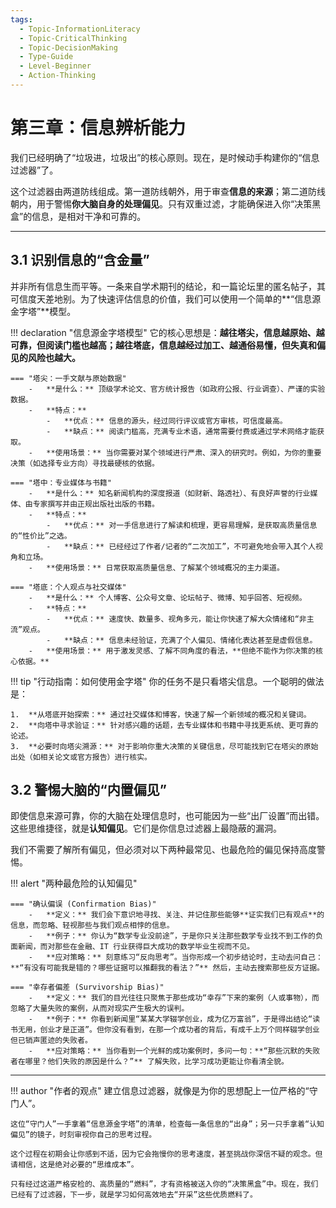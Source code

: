 ```yaml
---
tags:
  - Topic-InformationLiteracy
  - Topic-CriticalThinking
  - Topic-DecisionMaking
  - Type-Guide
  - Level-Beginner
  - Action-Thinking
---
```


# 第三章：信息辨析能力

我们已经明确了“垃圾进，垃圾出”的核心原则。现在，是时候动手构建你的“信息过滤器”了。

这个过滤器由两道防线组成。第一道防线朝外，用于审查**信息的来源**；第二道防线朝内，用于警惕**你大脑自身的处理偏见**。只有双重过滤，才能确保进入你“决策黑盒”的信息，是相对干净和可靠的。

---

## 3.1 识别信息的“含金量”

并非所有信息生而平等。一条来自学术期刊的结论，和一篇论坛里的匿名帖子，其可信度天差地别。为了快速评估信息的价值，我们可以使用一个简单的**“信息源金字塔”**模型。

!!! declaration "信息源金字塔模型"
    它的核心思想是：**越往塔尖，信息越原始、越可靠，但阅读门槛也越高；越往塔底，信息越经过加工、越通俗易懂，但失真和偏见的风险也越大。**

    === "塔尖：一手文献与原始数据"
        -   **是什么：** 顶级学术论文、官方统计报告（如政府公报、行业调查）、严谨的实验数据。
        -   **特点：**
            -   **优点：** 信息的源头，经过同行评议或官方审核，可信度最高。
            -   **缺点：** 阅读门槛高，充满专业术语，通常需要付费或通过学术网络才能获取。
        -   **使用场景：** 当你需要对某个领域进行严肃、深入的研究时。例如，为你的重要决策（如选择专业方向）寻找最硬核的依据。

    === "塔中：专业媒体与书籍"
        -   **是什么：** 知名新闻机构的深度报道（如财新、路透社）、有良好声誉的行业媒体、由专家撰写并由正规出版社出版的书籍。
        -   **特点：**
            -   **优点：** 对一手信息进行了解读和梳理，更容易理解，是获取高质量信息的“性价比”之选。
            -   **缺点：** 已经经过了作者/记者的“二次加工”，不可避免地会带入其个人视角和立场。
        -   **使用场景：** 日常获取高质量信息、了解某个领域概况的主力渠道。

    === "塔底：个人观点与社交媒体"
        -   **是什么：** 个人博客、公众号文章、论坛帖子、微博、知乎回答、短视频。
        -   **特点：**
            -   **优点：** 速度快、数量多、视角多元，能让你快速了解大众情绪和“非主流”观点。
            -   **缺点：** 信息未经验证，充满了个人偏见、情绪化表达甚至是虚假信息。
        -   **使用场景：** 用于激发灵感、了解不同角度的看法，**但绝不能作为你决策的核心依据。**

!!! tip "行动指南：如何使用金字塔"
    你的任务不是只看塔尖信息。一个聪明的做法是：

    1.  **从塔底开始探索：** 通过社交媒体和博客，快速了解一个新领域的概况和关键词。
    2.  **向塔中寻求验证：** 针对感兴趣的话题，去专业媒体和书籍中寻找更系统、更可靠的论述。
    3.  **必要时向塔尖溯源：** 对于影响你重大决策的关键信息，尽可能找到它在塔尖的原始出处（如相关论文或官方报告）进行核实。

## 3.2 警惕大脑的“内置偏见”

即使信息来源可靠，你的大脑在处理信息时，也可能因为一些“出厂设置”而出错。这些思维捷径，就是**认知偏见**。它们是你信息过滤器上最隐蔽的漏洞。

我们不需要了解所有偏见，但必须对以下两种最常见、也最危险的偏见保持高度警惕。

!!! alert "两种最危险的认知偏见"

    === "确认偏误 (Confirmation Bias)"
        -   **定义：** 我们会下意识地寻找、关注、并记住那些能够**证实我们已有观点**的信息，而忽略、轻视那些与我们观点相悖的信息。
        -   **例子：** 你认为“数学专业没前途”，于是你只关注那些数学专业找不到工作的负面新闻，而对那些在金融、IT 行业获得巨大成功的数学毕业生视而不见。
        -   **应对策略：** 刻意练习“反向思考”。当你形成一个初步结论时，主动去问自己：**“有没有可能我是错的？哪些证据可以推翻我的看法？”** 然后，主动去搜索那些反方证据。

    === "幸存者偏差 (Survivorship Bias)"
        -   **定义：** 我们的目光往往只聚焦于那些成功“幸存”下来的案例（人或事物），而忽略了大量失败的案例，从而对现实产生极大的误判。
        -   **例子：** 你看到新闻里“某某大学辍学创业，成为亿万富翁”，于是得出结论“读书无用，创业才是正道”。但你没有看到，在那一个成功者的背后，有成千上万个同样辍学创业但已销声匿迹的失败者。
        -   **应对策略：** 当你看到一个光鲜的成功案例时，多问一句：**“那些沉默的失败者在哪里？他们失败的原因是什么？”** 了解失败，比学习成功更能让你看清全貌。

---

!!! author "作者的观点"
    建立信息过滤器，就像是为你的思想配上一位严格的“守门人”。

    这位“守门人”一手拿着“信息源金字塔”的清单，检查每一条信息的“出身”；另一只手拿着“认知偏见”的镜子，时刻审视你自己的思考过程。

    这个过程在初期会让你感到不适，因为它会拖慢你的思考速度，甚至挑战你深信不疑的观念。但请相信，这是绝对必要的“思维成本”。

    只有经过这道严格安检的、高质量的“燃料”，才有资格被送入你的“决策黑盒”中。现在，我们已经有了过滤器，下一步，就是学习如何高效地去“开采”这些优质燃料了。

